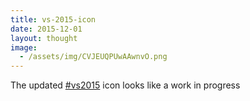 ```yaml
---
title: vs-2015-icon
date: 2015-12-01
layout: thought
image:
  - /assets/img/CVJEUQPUwAAwnvO.png
---
```

The updated [#vs2015](https://x.com/hashtag/vs2015?src=hashtag_click) icon looks like a work in progress